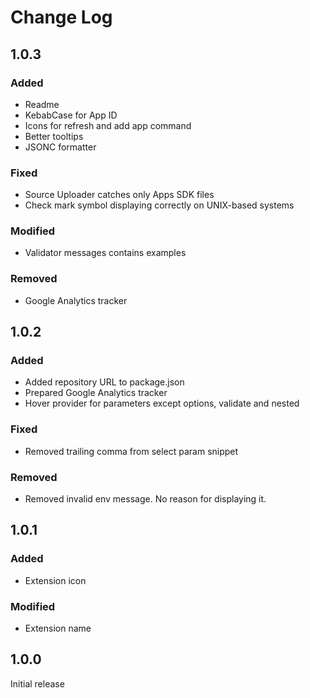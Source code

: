 # Change Log

## 1.0.3

### Added

- Readme
- KebabCase for App ID
- Icons for refresh and add app command
- Better tooltips
- JSONC formatter

### Fixed

- Source Uploader catches only Apps SDK files
- Check mark symbol displaying correctly on UNIX-based systems

### Modified

- Validator messages contains examples

### Removed

- Google Analytics tracker

## 1.0.2

### Added

- Added repository URL to package.json
- Prepared Google Analytics tracker
- Hover provider for parameters except options, validate and nested

### Fixed

- Removed trailing comma from select param snippet

### Removed

- Removed invalid env message. No reason for displaying it.

## 1.0.1

### Added

- Extension icon

### Modified

- Extension name

## 1.0.0

Initial release